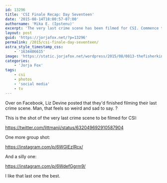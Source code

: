```yaml
---
id: 13296
title: 'CSI Finale Recap: Day Seventeen'
date: '2015-08-14T18:00:57-07:00'
authorname: 'Mika E. (Ipstenu)'
excerpt: 'The very last crime scene has been filmed for CSI. Commence tears.'
layout: post
guid: 'https://jorjafox.net/?p=13296'
permalink: /2015/csi-finale-day-seventeen/
astra_style_timestamp_css:
    - '1634406615'
image: 'https://static.jorjafox.net/wordpress/2015/08/0813-thefisherking04.jpg'
categories:
    - 'Jorja Fox'
tags:
    - csi
    - photos
    - 'social media'
    - tv
---
```


Over on Facebook, Liz Devine posted that they'd finished filming their last crime scene. Man, that feels so weird and sad to say. ?

This is the shot of the very last crime scene to be filmed for CSI:

https://twitter.com/littmanji/status/632049692910587904

One more group shot:

https://instagram.com/p/6WGIEzIRcx/

And a silly one:

https://instagram.com/p/6WdefGgrm9/

I like that last one the best.

